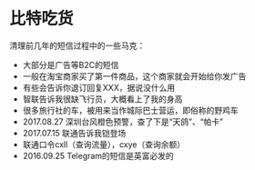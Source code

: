 # 比特吃货

清理前几年的短信过程中的一些马克：

- 大部分是广告等B2C的短信
- 一般在淘宝商家买了第一件商品，这个商家就会开始给你发广告
- 有些会告诉你退订回复XXX，据说没什么用
- 智联告诉我很缺飞行员，大概看上了我的身高
- 很多旅行社的车，被用来当作城际巴士营运，即俗称的野鸡车
- 2017.08.27 深圳台风橙色预警，查了下是“天鸽”、“帕卡”
- 2017.07.15 联通告诉我铠登场
- 联通口令cxll（查询流量），cxye（查询余额）
- 2016.09.25 Telegram的短信是英富必发的
